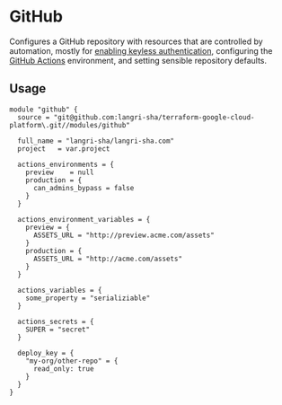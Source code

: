 # GitHub

Configures a GitHub repository with resources that are controlled by automation,
mostly for [enabling keyless authentication], configuring the [GitHub Actions]
environment, and setting sensible repository defaults.

## Usage

```hcl
module "github" {
  source = "git@github.com:langri-sha/terraform-google-cloud-platform\.git//modules/github"

  full_name = "langri-sha/langri-sha.com"
  project   = var.project

  actions_environments = {
    preview    = null
    production = {
      can_admins_bypass = false
    }
  }

  actions_environment_variables = {
    preview = {
      ASSETS_URL = "http://preview.acme.com/assets"
    }
    production = {
      ASSETS_URL = "http://acme.com/assets"
    }
  }

  actions_variables = {
    some_property = "serializiable"
  }

  actions_secrets = {
    SUPER = "secret"
  }

  deploy_key = {
    "my-org/other-repo" = {
      read_only: true
    }
  }
}
```

[enabling keyless authentication]: https://cloud.google.com/blog/products/identity-security/enabling-keyless-authentication-from-github-actions
[github actions]: https://github.com/features/actions
